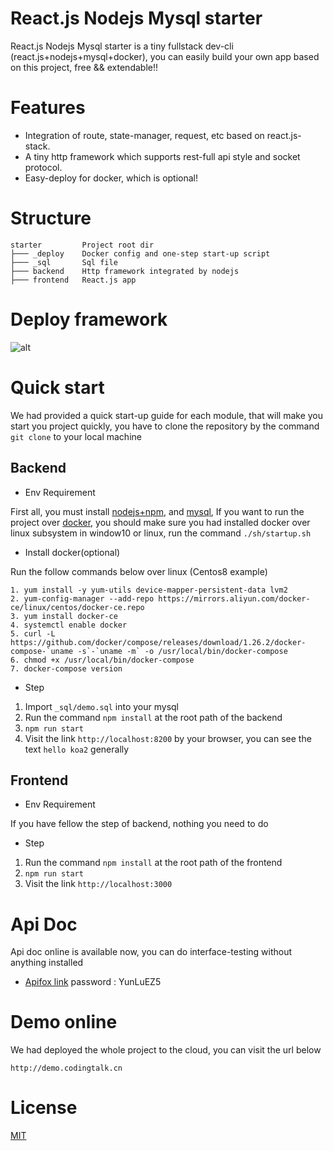 # React.js Nodejs Mysql starter

React.js Nodejs Mysql starter is a tiny fullstack dev-cli (react.js+nodejs+mysql+docker),
 you can easily build your own app based on this project, free && extendable!!

# Features

- Integration of route, state-manager, request, etc based on react.js-stack.
- A tiny http framework which supports rest-full api style and socket protocol.
- Easy-deploy for docker, which is optional!

# Structure
~~~
starter         Project root dir
├─── _deploy    Docker config and one-step start-up script
├─── _sql       Sql file
├─── backend    Http framework integrated by nodejs
├─── frontend   React.js app
~~~

# Deploy framework

![alt](https://gitee.com/running-cat/reactjs-nodejs-mysql-starter/raw/master/frontend/public/deploy-framework.png)

# Quick start

We had provided a quick start-up guide for each module, that will make you start you project quickly, you have to clone the repository by the command ``git clone`` to your local machine

## Backend

- Env Requirement

First all, you must install [nodejs+npm](https://nodejs.org/en/), and [mysql](https://www.mysql.com/),
If you want to run the project over [docker](https://www.docker.com/), you should make sure you had installed docker over linux subsystem in window10 or linux, run the command ```./sh/startup.sh```

- Install docker(optional)

Run the follow commands below over linux (Centos8 example)

```
1. yum install -y yum-utils device-mapper-persistent-data lvm2
2. yum-config-manager --add-repo https://mirrors.aliyun.com/docker-ce/linux/centos/docker-ce.repo
3. yum install docker-ce
4. systemctl enable docker
5. curl -L https://github.com/docker/compose/releases/download/1.26.2/docker-compose-`uname -s`-`uname -m` -o /usr/local/bin/docker-compose
6. chmod +x /usr/local/bin/docker-compose
7. docker-compose version
```

- Step

1. Import ```_sql/demo.sql``` into your mysql
2. Run the command ```npm install``` at the root path of the backend
3. ```npm run start```
4. Visit the link ```http://localhost:8200``` by your browser, you can see the text ```hello koa2``` generally

## Frontend

- Env Requirement

If you have fellow the step of backend, nothing you need to do

- Step

1. Run the command ```npm install``` at the root path of the frontend
2. ```npm run start```
3. Visit the link ```http://localhost:3000```

# Api Doc

Api doc online is available now, you can do interface-testing without anything installed

- [Apifox link](https://www.apifox.cn/apidoc/shared-7b8cb711-2ba6-45e8-a44d-bf3cfb4ecd65)  password : YunLuEZ5 


# Demo online
We had deployed the whole project to the cloud, you can visit the url below

```
http://demo.codingtalk.cn
```

# License
[MIT](http://opensource.org/licenses/MIT)
